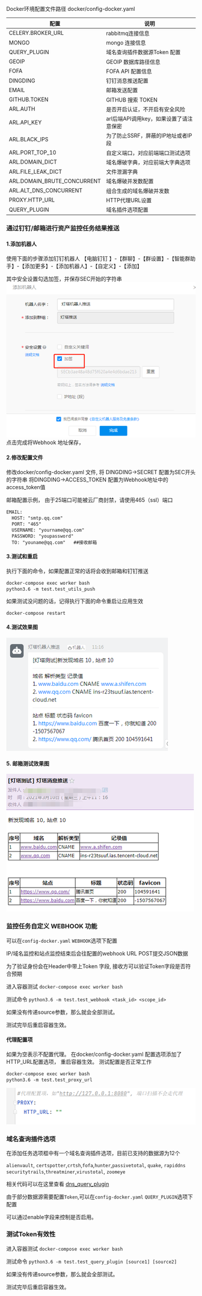 Docker环境配置文件路径 docker/config-docker.yaml


| 配置 | 说明 |
| --- | --- |
| CELERY.BROKER_URL | rabbitmq连接信息 |
| MONGO | mongo 连接信息 |
| QUERY_PLUGIN | 域名查询插件数据源Token 配置 |
| GEOIP | GEOIP 数据库路径信息 |
| FOFA | FOFA API 配置信息 |
| DINGDING | 钉钉消息推送配置 |
| EMAIL | 邮箱发送配置 |
| GITHUB.TOKEN | GITHUB 搜索 TOKEN |
| ARL.AUTH | 是否开启认证，不开启有安全风险 |
| ARL.API_KEY | arl后端API调用key，如果设置了请注意保密 |
| ARL.BLACK_IPS | 为了防止SSRF，屏蔽的IP地址或者IP段 |
| ARL.PORT\_TOP\_10 | 自定义端口，对应前端端口测试选项 |
| ARL.DOMAIN_DICT | 域名爆破字典，对应前端大字典选项 |
| ARL.FILE\_LEAK\_DICT | 文件泄漏字典 |
| ARL.DOMAIN\_BRUTE\_CONCURRENT | 域名爆破并发数配置 |
| ARL.ALT\_DNS\_CONCURRENT | 组合生成的域名爆破并发数 |
| PROXY.HTTP_URL | HTTP代理URL设置 |
| QUERY_PLUGIN | 域名插件选项配置 |


### 通过钉钉/邮箱进行资产监控任务结果推送
#### 1.添加机器人
使用下面的步骤添加钉钉机器人 【电脑钉钉 】-【群聊】-【群设置】-【智能群助手】-【添加更多】-【添加机器人】-【自定义】-【添加】

其中安全设置勾选加签，并保存SEC开始的字符串
![](images/20221025190738451_1990.png)
点击完成将Webhook 地址保存，

#### 2.修改配置文件
修改docker/config-docker.yaml 文件, 将 DINGDING->SECRET 配置为SEC开头的字符串 将DINGDING->ACCESS_TOKEN 配置为Webhook地址中的access_token值

邮箱配置示例， 由于25端口可能被云厂商封禁，请使用465（ssl）端口
```
EMAIL:
  HOST: "smtp.qq.com"
  PORT: "465"
  USERNAME: "yourname@qq.com"
  PASSWORD: "youpassword"
  TO: "youname@qq.com"   ##接收邮箱
```

#### 3.测试和重启
执行下面的命令，如果配置正常的话将会收到邮箱和钉钉推送

```
docker-compose exec worker bash
python3.6 -m test.test_utils_push
```

如果测试没问题的话，记得执行下面的命令重启让应用生效
```
docker-compose restart
```

#### 4.测试效果图
![](images/20221025191021627_5147.png)

#### 5. 邮箱测试效果图
![](images/20221025191043820_7471.png)

### 监控任务自定义 WEBHOOK 功能
可以在`config-docker.yaml` `WEBHOOK`选项下配置

IP/域名监控和站点监控结束后会往配置的webhook URL POST提交JSON数据

为了验证身份会在Header中带上Token 字段, 接收方可以验证Token字段是否符合预期

进入容器测试 `docker-compose exec worker bash`

测试命令 `python3.6 -m test.test_webhook <task_id> <scope_id>`

如果没有传递source参数，那么就会全部测试。

测试完毕后重启容器生效。


#### 代理配置项
如果为空表示不配置代理。 在docker/config-docker.yaml 配置选项添加了HTTP_URL配置选项， 重启容器生效。 测试配置是否正常工作
```
docker-compose exec worker bash
python3.6 -m test.test_proxy_url
```
![](images/20221025194401925_12834.png)

### 域名查询插件选项
在添加任务选项框中有一个域名查询插件选项，目前已支持的数据源为12个 

`alienvault`, `certspotter`,`crtsh`,`fofa`,`hunter`,`passivetotal`,
`quake`, `rapiddns` `securitytrails`,`threatminer`,`virustotal`, `zoomeye`

相关代码可以在这里查看 [dns_query_plugin](https://github.com/TophantTechnology/ARL/tree/master/app/services/dns_query_plugin)

由于部分数据源需要配置`Token`,可以在`config-docker.yaml` `QUERY_PLUGIN`选项下配置

可以通过enable字段来控制是否启用。

### 测试Token有效性

进入容器测试 `docker-compose exec worker bash`

测试命令  `python3.6 -m test.test_query_plugin [source1] [source2]`

如果没有传递source参数，那么就会全部测试。

测试完毕后重启容器生效。
